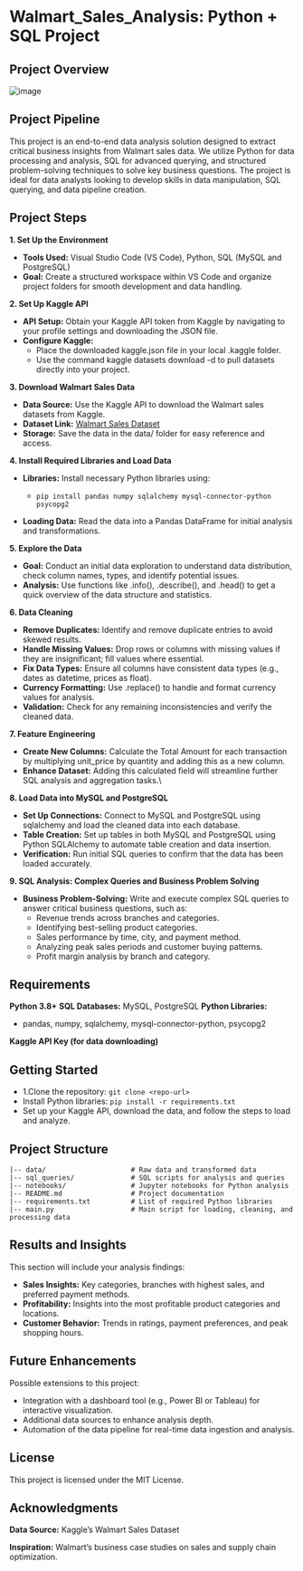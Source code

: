 # Walmart_Sales_Analysis: Python + SQL Project
## Project Overview 
![image](https://github.com/user-attachments/assets/5281021a-587e-42e4-8d5f-c52c1a90b936)

## Project Pipeline

This project is an end-to-end data analysis solution designed to extract critical business insights from Walmart sales data. We utilize Python for data processing and analysis, SQL for advanced querying, and structured problem-solving techniques to solve key business questions. The project is ideal for data analysts looking to develop skills in data manipulation, SQL querying, and data pipeline creation.

## Project Steps
**1. Set Up the Environment**

  - **Tools Used:** Visual Studio Code (VS Code), Python, SQL (MySQL and PostgreSQL)
  - **Goal:** Create a structured workspace within VS Code and organize project folders for smooth development and data handling.
  
**2. Set Up Kaggle API**

  - **API Setup:** Obtain your Kaggle API token from Kaggle by navigating to your profile settings and downloading the JSON file.
  - **Configure Kaggle:**
     - Place the downloaded kaggle.json file in your local .kaggle folder.
     - Use the command kaggle datasets download -d <dataset-path> to pull datasets directly into your project.
  
**3. Download Walmart Sales Data**
- **Data Source:** Use the Kaggle API to download the Walmart sales datasets from Kaggle.
- **Dataset Link:** [Walmart Sales Dataset](https://www.kaggle.com/datasets/najir0123/walmart-10k-sales-datasets)
- **Storage:** Save the data in the data/ folder for easy reference and access.
  
**4. Install Required Libraries and Load Data**
- **Libraries:** Install necessary Python libraries using:
     -     pip install pandas numpy sqlalchemy mysql-connector-python psycopg2
- **Loading Data:** Read the data into a Pandas DataFrame for initial analysis and transformations.
  
**5. Explore the Data**
- **Goal:** Conduct an initial data exploration to understand data distribution, check column names, types, and identify potential issues.
- **Analysis:** Use functions like .info(), .describe(), and .head() to get a quick overview of the data structure and statistics.
  
**6. Data Cleaning**
- **Remove Duplicates:** Identify and remove duplicate entries to avoid skewed results.
- **Handle Missing Values:** Drop rows or columns with missing values if they are insignificant; fill values where essential.
- **Fix Data Types:** Ensure all columns have consistent data types (e.g., dates as datetime, prices as float).
- **Currency Formatting:** Use .replace() to handle and format currency values for analysis.
- **Validation:** Check for any remaining inconsistencies and verify the cleaned data.
  
**7. Feature Engineering**
- **Create New Columns:** Calculate the Total Amount for each transaction by multiplying unit_price by quantity and adding this as a new column.
- **Enhance Dataset:** Adding this calculated field will streamline further SQL analysis and aggregation tasks.\
  
**8. Load Data into MySQL and PostgreSQL**
- **Set Up Connections:** Connect to MySQL and PostgreSQL using sqlalchemy and load the cleaned data into each database.
- **Table Creation:** Set up tables in both MySQL and PostgreSQL using Python SQLAlchemy to automate table creation and data insertion.
- **Verification:** Run initial SQL queries to confirm that the data has been loaded accurately.

**9. SQL Analysis: Complex Queries and Business Problem Solving**
- **Business Problem-Solving:** Write and execute complex SQL queries to answer critical business questions, such as:
  - Revenue trends across branches and categories.
  - Identifying best-selling product categories.
  - Sales performance by time, city, and payment method.
  - Analyzing peak sales periods and customer buying patterns.
  - Profit margin analysis by branch and category.

## **Requirements**
**Python 3.8+**
**SQL Databases:** MySQL, PostgreSQL
**Python Libraries:**
- pandas, numpy, sqlalchemy, mysql-connector-python, psycopg2
  
**Kaggle API Key (for data downloading)**
## **Getting Started**
- 1.Clone the repository:
  ``git clone <repo-url>``
- Install Python libraries:
  ``pip install -r requirements.txt``
- Set up your Kaggle API, download the data, and follow the steps to load and analyze.
  
## Project Structure

```
|-- data/                     # Raw data and transformed data
|-- sql_queries/              # SQL scripts for analysis and queries
|-- notebooks/                # Jupyter notebooks for Python analysis
|-- README.md                 # Project documentation
|-- requirements.txt          # List of required Python libraries
|-- main.py                   # Main script for loading, cleaning, and processing data
```

## Results and Insights
This section will include your analysis findings:

- **Sales Insights:** Key categories, branches with highest sales, and preferred payment methods.
- **Profitability:** Insights into the most profitable product categories and locations.
- **Customer Behavior:** Trends in ratings, payment preferences, and peak shopping hours.

## Future Enhancements
Possible extensions to this project:

- Integration with a dashboard tool (e.g., Power BI or Tableau) for interactive visualization.
- Additional data sources to enhance analysis depth.
- Automation of the data pipeline for real-time data ingestion and analysis.
## License
This project is licensed under the MIT License.

## Acknowledgments
**Data Source:** Kaggle’s Walmart Sales Dataset

**Inspiration:** Walmart’s business case studies on sales and supply chain optimization.
